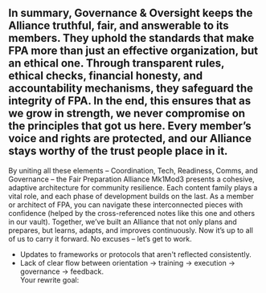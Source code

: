 In summary, Governance & Oversight keeps the Alliance truthful, fair, and answerable to its members. They uphold the standards that make FPA more than just an effective organization, but an ethical one. Through transparent rules, ethical checks, financial honesty, and accountability mechanisms, they safeguard the integrity of FPA. In the end, this ensures that as we grow in strength, we never compromise on the principles that got us here. Every member’s voice and rights are protected, and our Alliance stays worthy of the trust people place in it.  
---  
By uniting all these elements – Coordination, Tech, Readiness, Comms, and Governance – the Fair Preparation Alliance Mk1Mod3 presents a cohesive, adaptive architecture for community resilience. Each content family plays a vital role, and each phase of development builds on the last. As a member or architect of FPA, you can navigate these interconnected pieces with confidence (helped by the cross-referenced notes like this one and others in our vault). Together, we’ve built an Alliance that not only plans and prepares, but learns, adapts, and improves continuously. Now it’s up to all of us to carry it forward. No excuses – let’s get to work.  
- Updates to frameworks or protocols that aren't reflected consistently.
- Lack of clear flow between orientation → training → execution → governance → feedback.  
Your rewrite goal: